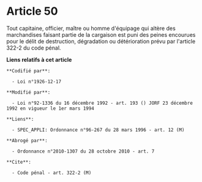 # Article 50

Tout capitaine, officier, maître ou homme d'équipage qui altère des marchandises faisant partie de la cargaison est puni des
peines encourues pour le délit de destruction, dégradation ou détérioration prévu par l'article 322-2 du code pénal.

**Liens relatifs à cet article**

	**Codifié par**:

	  - Loi n°1926-12-17

	**Modifié par**:

	  - Loi n°92-1336 du 16 décembre 1992 - art. 193 () JORF 23 décembre 1992 en vigueur le 1er mars 1994

	**Liens**:

	  - SPEC_APPLI: Ordonnance n°96-267 du 28 mars 1996 - art. 12 (M)

	**Abrogé par**:

	  - Ordonnance n°2010-1307 du 28 octobre 2010 - art. 7

	**Cite**:

	  - Code pénal - art. 322-2 (M)

